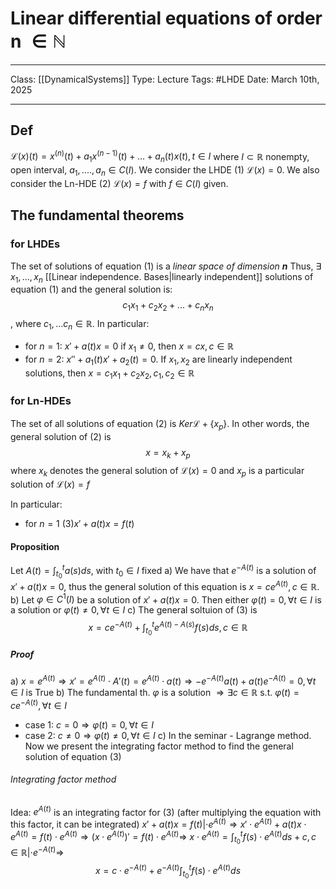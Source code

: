# Linear differential equations of order n $\in \mathbb{N}$
___
Class: [[DynamicalSystems]]
Type: Lecture
Tags: #LHDE 
Date: March 10th, 2025
___
## Def 
$\mathcal{L}(x)(t) = x^{(n)}(t)+a_1x^{(n-1)}(t)+...+a_n(t)x(t), t\in I$ where $I \subset \mathbb{R}$ nonempty, open interval, $a_1, ....,a_n \in C(I)$. We consider the LHDE $(1)$ $\mathcal{L}(x)=0$.
We also consider the Ln-HDE $(2)$ $\mathcal{L}(x)=f$ with $f \in C(I)$ given.

## The fundamental theorems 
### for LHDEs
The set of solutions of equation $(1)$ is a *linear space of dimension **n*** 
Thus, $\exists$ $x_1,...,x_n$ [[Linear independence. Bases|linearly independent]] solutions of equation $(1)$ and the general solution is: $$c_1x_1+c_2x_2+...+c_nx_n$$, where $c_1,...c_n \in \mathbb{R}$.
In particular:
- for $n = 1$: $x'+a(t)x = 0$ if $x_1 \neq 0$, then $x=cx, c\in\mathbb{R}$
- for $n=2$: $x''+a_1(t)x'+a_2(t)=0$. If $x_1,x_2$ are linearly independent solutions,  then $x=c_1x_1+c_2x_2,c_1,c_2\in\mathbb{R}$
### for Ln-HDEs
The set of all solutions of equation $(2)$ is $Ker\mathcal{L}+\{x_p\}$. In other words, the general solution of $(2)$ is $$x=x_k+x_p$$ where $x_k$ denotes the general solution of $\mathcal{L}(x)=0$ and $x_p$ is a particular solution of $\mathcal{L}(x)=f$

In particular:
- for $n = 1$ $(3) x'+a(t)x=f(t)$
#### Proposition 
Let $A(t)=\int_{t_0}^ta(s)ds$, with $t_0\in I$ fixed 
a) We have that $e^{-A(t)}$ is a solution of $x'+a(t)x=0$, thus the general solution of this equation is $x=ce^{A(t)},c\in \mathbb{R}$.
b) Let $\varphi \in C^1(I)$ be a solution of $x'+a(t)x=0$. Then either $\varphi(t)=0, \forall t \in I$ is a solution or $\varphi(t) \neq 0, \forall t \in I$
c) The general soltuion of $(3)$ is $$x = ce^{-A(t)} + \int _{t_0}^t e^{A(t)-A(s)}f(s)ds,c\in\mathbb{R}$$
##### Proof
a) $x=e^{A(t)} \Rightarrow x'=e^{A(t)}\cdot A'(t) = e^{A(t)}\cdot a(t) \Rightarrow -e^{-A(t)}a(t)+a(t)e^{-A(t)}=0,\forall t \in I$ is True
b) The fundamental th. 
$\varphi$ is a solution $\Rightarrow \exists c \in \mathbb{R}$ s.t. $\varphi(t)=ce^{-A(t)}, \forall t \in I$
- case 1: $c=0 \Rightarrow \varphi(t)=0,\forall t \in I$
- case 2: $c \neq 0 \Rightarrow \varphi(t)\neq0,\forall t \in I$
c) In the seminar - Lagrange method. Now we present the integrating factor method to find the general solution of equation $(3)$
###### Integrating factor method
Idea: $e^{A(t)}$ is an integrating factor for $(3)$ (after multiplying the equation with this factor, it can be integrated) 
$x'+a(t)x=f(t)|\cdot e^{A(t)} \Rightarrow x'\cdot e^{A(t)}+a(t)x \cdot e^{A(t)}=f(t)\cdot e^{A(t)} \Rightarrow (x \cdot e^{A(t)})'=f(t)\cdot e^{A(t)} \Rightarrow$ $x \cdot e^{A(t)} = \int _{t_0}^tf(s)\cdot e^{A(t)}ds+c,c\in\mathbb{R}|\cdot e^{-A(t)} \Rightarrow$ $$x=c\cdot e^{-A(t)} + e^{-A(t)}\int _{t_0}^tf(s)\cdot e^{A(t)}ds$$ 